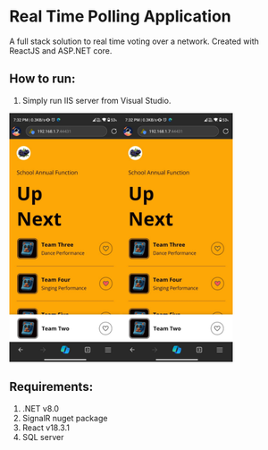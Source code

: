 # Real Time Polling Application
A full stack solution to real time voting over a network. Created with ReactJS and ASP.NET core. 

## How to run:
1. Simply run IIS server from Visual Studio.

<img alt="user_dashboard" src="https://github.com/Shashank-J0SHI/Polling-App/blob/master/Screenshots/user_dashboard.jpg" width="200"/><img alt="user_dashboard" src="https://github.com/Shashank-J0SHI/Polling-App/blob/master/Screenshots/user_dashboard.jpg" width="200"/>

## Requirements:
1. .NET v8.0
2. SignalR nuget package
3. React v18.3.1
4. SQL server

